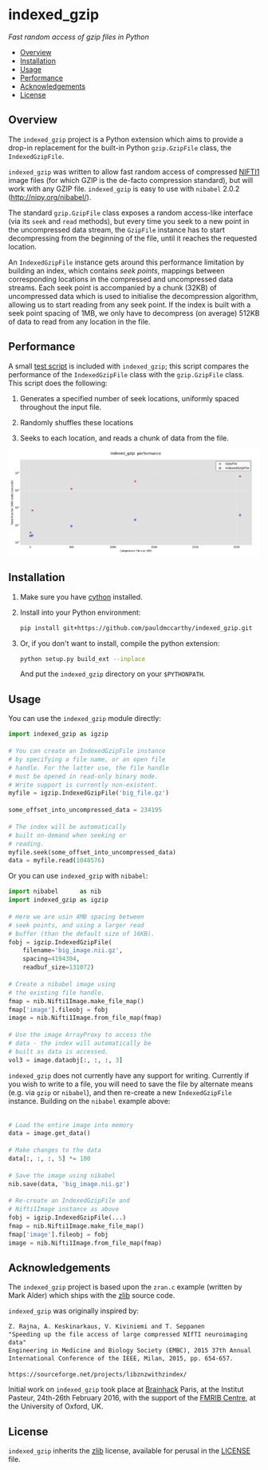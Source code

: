 # indexed_gzip


 *Fast random access of gzip files in Python*


 * [Overview](#overview)
 * [Installation](#installation)
 * [Usage](#usage)
 * [Performance](#performance)
 * [Acknowledgements](#acknowledgements)
 * [License](#license)


## Overview


The `indexed_gzip` project is a Python extension which aims to provide a
drop-in replacement for the built-in Python `gzip.GzipFile` class, the
`IndexedGzipFile`.


`indexed_gzip` was written to allow fast random access of compressed 
[NIFTI1](http://nifti.nimh.nih.gov/) image files (for which GZIP is the 
de-facto compression standard), but will work with any GZIP file. 
`indexed_gzip` is easy to use with `nibabel` 2.0.2  (http://nipy.org/nibabel/).


The standard `gzip.GzipFile` class exposes a random access-like interface (via
its `seek` and `read` methods), but every time you seek to a new point in the
uncompressed data stream, the `GzipFile` instance has to start decompressing
from the beginning of the file, until it reaches the requested location.


An `IndexedGzipFile` instance gets around this performance limitation by
building an index, which contains *seek points*, mappings between
corresponding locations in the compressed and uncompressed data streams. Each
seek point is accompanied by a chunk (32KB) of uncompressed data which is used
to initialise the decompression algorithm, allowing us to start reading from
any seek point. If the index is built with a seek point spacing of 1MB, we
only have to decompress (on average) 512KB of data to read from any location
in the file.


## Performance


A small [test script](benchmark_indexed_gzip.py) is included with `indexed_gzip`;
this script compares the performance of the `IndexedGzipFile` class with the
`gzip.GzipFile` class. This script does the following:


  1. Generates a specified number of seek locations, uniformly spaced
     throughout the input file.
  
  2. Randomly shuffles these locations

  3. Seeks to each location, and reads a chunk of data from the file.

![Indexed gzip performance](./performance.png)


## Installation


1. Make sure you have [cython](http://cython.org/) installed.


2. Install into your Python environment:
   ```sh
   pip install git+https://github.com/pauldmccarthy/indexed_gzip.git
   ```


3. Or, if you don't want to install, compile the python extension:
    ```sh
    python setup.py build_ext --inplace
    ```
    
   And put the `indexed_gzip` directory on your `$PYTHONPATH`.


## Usage


You can use the `indexed_gzip` module directly:


```python
import indexed_gzip as igzip

# You can create an IndexedGzipFile instance
# by specifying a file name, or an open file
# handle. For the latter use, the file handle
# must be opened in read-only binary mode.
# Write support is currently non-existent.
myfile = igzip.IndexedGzipFile('big_file.gz')

some_offset_into_uncompressed_data = 234195

# The index will be automatically
# built on-demand when seeking or
# reading.
myfile.seek(some_offset_into_uncompressed_data)
data = myfile.read(1048576)
```


Or you can use `indexed_gzip` with `nibabel`:


```python
import nibabel      as nib
import indexed_gzip as igzip

# Here we are usin 4MB spacing between
# seek points, and using a larger read
# buffer (than the default size of 16KB).
fobj = igzip.IndexedGzipFile(
    filename='big_image.nii.gz',
    spacing=4194304,
    readbuf_size=131072)

# Create a nibabel image using 
# the existing file handle.
fmap = nib.Nifti1Image.make_file_map()
fmap['image'].fileobj = fobj
image = nib.Nifti1Image.from_file_map(fmap)
    
# Use the image ArrayProxy to access the 
# data - the index will automatically be
# built as data is accessed.
vol3 = image.dataobj[:, :, :, 3]
```

    
`indexed_gzip` does not currently have any support for writing. Currently if you 
wish to write to a file, you will need to save the file by alternate means (e.g. 
via `gzip` or `nibabel`), and then re-create a new `IndexedGzipFile` instance. 
Building on the `nibabel` example above:


```python
    
# Load the entire image into memory
data = image.get_data()
    
# Make changes to the data
data[:, :, :, 5] *= 100
    
# Save the image using nibabel
nib.save(data, 'big_image.nii.gz')
    
# Re-create an IndexedGzipFile and 
# Nifti1Image instance as above
fobj = igzip.IndexedGzipFile(...)
fmap = nib.Nifti1Image.make_file_map()
fmap['image'].fileobj = fobj
image = nib.Nifti1Image.from_file_map(fmap)
```

## Acknowledgements


The `indexed_gzip` project is based upon the `zran.c` example (written by Mark
Alder) which ships with the [zlib](http://www.zlib.net/) source code.


`indexed_gzip` was originally inspired by:

    Z. Rajna, A. Keskinarkaus, V. Kiviniemi and T. Seppanen
    "Speeding up the file access of large compressed NIfTI neuroimaging data"
    Engineering in Medicine and Biology Society (EMBC), 2015 37th Annual
    International Conference of the IEEE, Milan, 2015, pp. 654-657.

    https://sourceforge.net/projects/libznzwithzindex/


Initial work on `indexed_gzip` took place at
[Brainhack](http://www.brainhack.org/) Paris, at the Institut Pasteur,
24th-26th February 2016, with the support of the 
[FMRIB Centre](https://www.ndcn.ox.ac.uk/divisions/fmrib/), at the 
University of Oxford, UK.


## License


`indexed_gzip` inherits the [zlib](http://www.zlib.net) license, available for
perusal in the [LICENSE](LICENSE) file.

